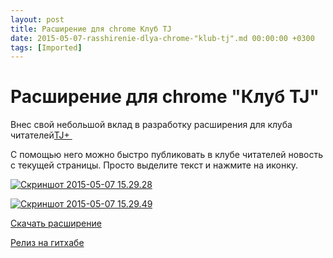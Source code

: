 ```yaml
---
layout: post
title: Расширение для chrome Клуб TJ
date: 2015-05-07-rasshirenie-dlya-chrome-"klub-tj".md 00:00:00 +0300
tags: [Imported]
---
```

# Расширение для chrome "Клуб TJ" 

Внес свой небольшой вклад в разработку расширения для клуба читателей[TJ+ ](http://the.tj/club)

С помощью него можно быстро публиковать в клубе читателей новость с текущей страницы. Просто выделите текст и нажмите на иконку.

[![Скриншот 2015-05-07 15.29.28](https://vlaim.s3.amazonaws.com/uploads/2015/05/Skrinshot-2015-05-07-15.29.28-1024x489.png)](https://vlaim.s3.amazonaws.com/uploads/2015/05/Skrinshot-2015-05-07-15.29.28.png)

[![Скриншот 2015-05-07 15.29.49](https://vlaim.s3.amazonaws.com/uploads/2015/05/Skrinshot-2015-05-07-15.29.49-1024x496.png)](https://vlaim.s3.amazonaws.com/uploads/2015/05/Skrinshot-2015-05-07-15.29.49.png)

[Скачать расширение](https://chrome.google.com/webstore/detail/%D0%BA%D0%BB%D1%83%D0%B1-tj/hgpkplilcbpgofmfebfcjngijaicekkj)

[Релиз на гитхабе](https://github.com/tjournal/tj-club-webkit-extension/releases/tag/0.1.1)